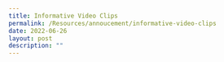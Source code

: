 ```yaml
---
title: Informative Video Clips
permalink: /Resources/annoucement/informative-video-clips
date: 2022-06-26
layout: post
description: ""
---
```

